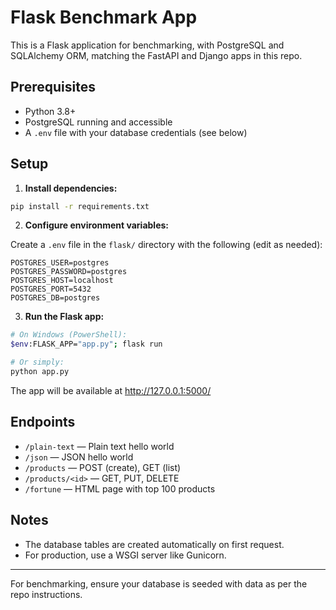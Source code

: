 # Flask Benchmark App

This is a Flask application for benchmarking, with PostgreSQL and SQLAlchemy ORM, matching the FastAPI and Django apps in this repo.

## Prerequisites
- Python 3.8+
- PostgreSQL running and accessible
- A `.env` file with your database credentials (see below)

## Setup

1. **Install dependencies:**

```bash
pip install -r requirements.txt
```

2. **Configure environment variables:**

Create a `.env` file in the `flask/` directory with the following (edit as needed):

```
POSTGRES_USER=postgres
POSTGRES_PASSWORD=postgres
POSTGRES_HOST=localhost
POSTGRES_PORT=5432
POSTGRES_DB=postgres
```

3. **Run the Flask app:**

```bash
# On Windows (PowerShell):
$env:FLASK_APP="app.py"; flask run

# Or simply:
python app.py
```

The app will be available at http://127.0.0.1:5000/

## Endpoints
- `/plain-text` — Plain text hello world
- `/json` — JSON hello world
- `/products` — POST (create), GET (list)
- `/products/<id>` — GET, PUT, DELETE
- `/fortune` — HTML page with top 100 products

## Notes
- The database tables are created automatically on first request.
- For production, use a WSGI server like Gunicorn.

---

For benchmarking, ensure your database is seeded with data as per the repo instructions.

